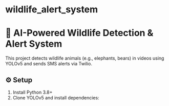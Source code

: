 # wildlife_alert_system
# 🐾 AI-Powered Wildlife Detection & Alert System

This project detects wildlife animals (e.g., elephants, bears) in videos using YOLOv5 and sends SMS alerts via Twilio.

## ⚙️ Setup

1. Install Python 3.8+
2. Clone YOLOv5 and install dependencies:
